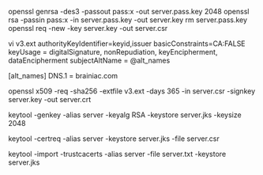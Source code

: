 





openssl genrsa -des3 -passout pass:x -out server.pass.key 2048
openssl rsa -passin pass:x -in server.pass.key -out server.key
rm server.pass.key
openssl req -new -key server.key -out server.csr

vi v3.ext
authorityKeyIdentifier=keyid,issuer
basicConstraints=CA:FALSE
keyUsage = digitalSignature, nonRepudiation, keyEncipherment, dataEncipherment
subjectAltName = @alt_names
 
[alt_names]
DNS.1 = brainiac.com



openssl x509 -req -sha256 -extfile v3.ext -days 365 -in server.csr -signkey server.key -out server.crt





keytool -genkey -alias server -keyalg RSA -keystore server.jks -keysize 2048


keytool -certreq -alias server -keystore server.jks -file server.csr

keytool -import -trustcacerts -alias server -file server.txt -keystore server.jks
